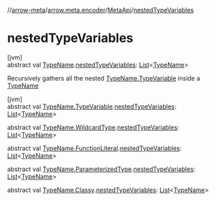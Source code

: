 //[arrow-meta](../../../index.md)/[arrow.meta.encoder](../index.md)/[MetaApi](index.md)/[nestedTypeVariables](nested-type-variables.md)

# nestedTypeVariables

[jvm]\
abstract val [TypeName](../../arrow.meta.ast/-type-name/index.md).[nestedTypeVariables](nested-type-variables.md): [List](https://kotlinlang.org/api/latest/jvm/stdlib/kotlin.collections/-list/index.html)&lt;[TypeName](../../arrow.meta.ast/-type-name/index.md)&gt;

Recursively gathers all the nested [TypeName.TypeVariable](../../arrow.meta.ast/-type-name/-type-variable/index.md) inside a [TypeName](../../arrow.meta.ast/-type-name/index.md)

[jvm]\
abstract val [TypeName.TypeVariable](../../arrow.meta.ast/-type-name/-type-variable/index.md).[nestedTypeVariables](nested-type-variables.md): [List](https://kotlinlang.org/api/latest/jvm/stdlib/kotlin.collections/-list/index.html)&lt;[TypeName](../../arrow.meta.ast/-type-name/index.md)&gt;

abstract val [TypeName.WildcardType](../../arrow.meta.ast/-type-name/-wildcard-type/index.md).[nestedTypeVariables](nested-type-variables.md): [List](https://kotlinlang.org/api/latest/jvm/stdlib/kotlin.collections/-list/index.html)&lt;[TypeName](../../arrow.meta.ast/-type-name/index.md)&gt;

abstract val [TypeName.FunctionLiteral](../../arrow.meta.ast/-type-name/-function-literal/index.md).[nestedTypeVariables](nested-type-variables.md): [List](https://kotlinlang.org/api/latest/jvm/stdlib/kotlin.collections/-list/index.html)&lt;[TypeName](../../arrow.meta.ast/-type-name/index.md)&gt;

abstract val [TypeName.ParameterizedType](../../arrow.meta.ast/-type-name/-parameterized-type/index.md).[nestedTypeVariables](nested-type-variables.md): [List](https://kotlinlang.org/api/latest/jvm/stdlib/kotlin.collections/-list/index.html)&lt;[TypeName](../../arrow.meta.ast/-type-name/index.md)&gt;

abstract val [TypeName.Classy](../../arrow.meta.ast/-type-name/-classy/index.md).[nestedTypeVariables](nested-type-variables.md): [List](https://kotlinlang.org/api/latest/jvm/stdlib/kotlin.collections/-list/index.html)&lt;[TypeName](../../arrow.meta.ast/-type-name/index.md)&gt;
